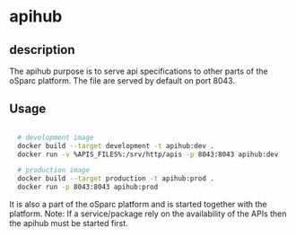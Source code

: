 # apihub

## description

The apihub purpose is to serve api specifications to other parts of the oSparc platform.
The file are served by default on port 8043.

## Usage

```bash

  # development image
  docker build --target development -t apihub:dev .
  docker run -v %APIS_FILES%:/srv/http/apis -p 8043:8043 apihub:dev

  # production image
  docker build --target production -t apihub:prod .
  docker run -p 8043:8043 apihub:prod

```

It is also a part of the oSparc platform and is started together with the platform.
Note: If a service/package rely on the availability of the APIs then the apihub must be started first.